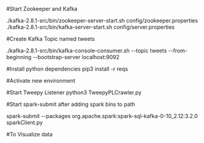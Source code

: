 #Start Zookeeper and Kafka

./kafka-2.8.1-src/bin/zookeeper-server-start.sh config/zookeeper.properties
./kafka-2.8.1-src/bin/kafka-server-start.sh config/server.properties

#Create Kafka Topic named tweets

./kafka-2.8.1-src/bin/kafka-console-consumer.sh --topic tweets --from-beginning --bootstrap-server localhost:9092

#Install python dependencies
pip3 install -r reqs

#Activate new environment

#Start Tweepy Listener
python3 TweepyPLCrawler.py <hashtag>

#Start spark-submit after adding spark bins to path
  
spark-submit --packages org.apache.spark:spark-sql-kafka-0-10_2.12:3.2.0 sparkClient.py


#To Visualize data




